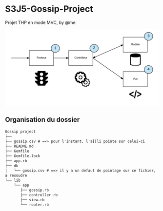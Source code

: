 # S3J5-Gossip-Project
Projet THP en mode MVC, by @me



![alt text](https://github.com/ratsimisampy/S3J5-Gossip-Project/blob/master/mvc.png)

## Organisation du dossier
```
Gossip project
├── 
├── gossip.csv # ==> pour l'instant, l'a[[li pointe sur celui-ci
├── README.md
├── Gemfile
├── Gemfile.lock
├── app.rb
├── db
│   └── gossip.csv # ==> il y a un defaut de pointage sur ce fichier, a resoudre
└── lib
    └── app
       ├── gossip.rb
       ├── controller.rb
       ├── view.rb
       └── router.rb 
    
```
